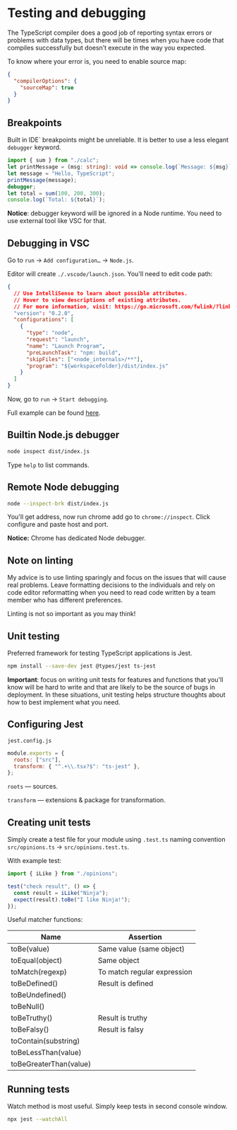 # Testing and debugging

The TypeScript compiler does a good job of reporting syntax errors or problems with data types, but there will be times when you have code that compiles successfully but doesn’t execute in the way you expected.

To know where your error is, you need to enable source map:

```json
{
  "compilerOptions": {
    "sourceMap": true
  }
}
```

## Breakpoints

Built in IDE\` breakpoints might be unreliable. It is better to use a less elegant `debugger` keyword.

```ts
import { sum } from "./calc";
let printMessage = (msg: string): void => console.log(`Message: ${msg}`);
let message = "Hello, TypeScript";
printMessage(message);
debugger;
let total = sum(100, 200, 300);
console.log(`Total: ${total}`);
```

**Notice**: debugger keyword will be ignored in a Node runtime. You need to use external tool like VSC for that.

## Debugging in VSC

Go to `run` → `Add configuration…` → `Node.js`.

Editor will create `./.vscode/launch.json`. You'll need to edit code path:

```json
{
  // Use IntelliSense to learn about possible attributes.
  // Hover to view descriptions of existing attributes.
  // For more information, visit: https://go.microsoft.com/fwlink/?linkid=830387
  "version": "0.2.0",
  "configurations": [
    {
      "type": "node",
      "request": "launch",
      "name": "Launch Program",
      "preLaunchTask": "npm: build",
      "skipFiles": ["<node_internals>/**"],
      "program": "${workspaceFolder}/dist/index.js"
    }
  ]
}
```

Now, go to `run` → `Start debugging`.

Full example can be found [here](https://gist.github.com/fedek6/29e1992be5233c3ce8466526c046e63c).

## Builtin Node.js debugger

```bash
node inspect dist/index.js
```

Type `help` to list commands.

## Remote Node debugging

```bash
node --inspect-brk dist/index.js
```

You'll get address, now run chrome add go to `chrome://inspect`. Click configure and paste host and port.

**Notice:** Chrome has dedicated Node debugger.

## Note on linting

My advice is to use linting sparingly and focus on the issues that will cause real problems. Leave formatting decisions to the individuals and rely on code editor reformatting when you need to read code written by a team member who has different preferences.

Linting is not so important as you may think!

## Unit testing

Preferred framework for testing TypeScript applications is Jest.

```bash
npm install --save-dev jest @types/jest ts-jest
```

**Important**: focus on writing unit tests for features and functions that you'll know will be hard to write and that are likely to be the source of bugs in deployment. In these situations, unit testing helps
structure thoughts about how to best implement what you need.

## Configuring Jest

`jest.config.js`

```js
module.exports = {
  roots: ["src"],
  transform: { "^.+\\.tsx?$": "ts-jest" },
};
```

`roots` — sources.

`transform` — extensions & package for transformation.

## Creating unit tests

Simply create a test file for your module using `.test.ts` naming convention `src/opinions.ts` → `src/opinions.test.ts`.

With example test:

```ts
import { iLike } from "./opinions";

test("check result", () => {
  const result = iLike("Ninja");
  expect(result).toBe("I like Ninja!");
});
```

Useful matcher functions:

| Name                   | Assertion                   |
| ---------------------- | --------------------------- |
| toBe(value)            | Same value (same object)    |
| toEqual(object)        | Same object                 |
| toMatch(regexp)        | To match regular expression |
| toBeDefined()          | Result is defined           |
| toBeUndefined()        |                             |
| toBeNull()             |                             |
| toBeTruthy()           | Result is truthy            |
| toBeFalsy()            | Result is falsy             |
| toContain(substring)   |                             |
| toBeLessThan(value)    |                             |
| toBeGreaterThan(value) |                             |

## Running tests

Watch method is most useful. Simply keep tests in second console window. 

```bash
npx jest --watchAll
```
